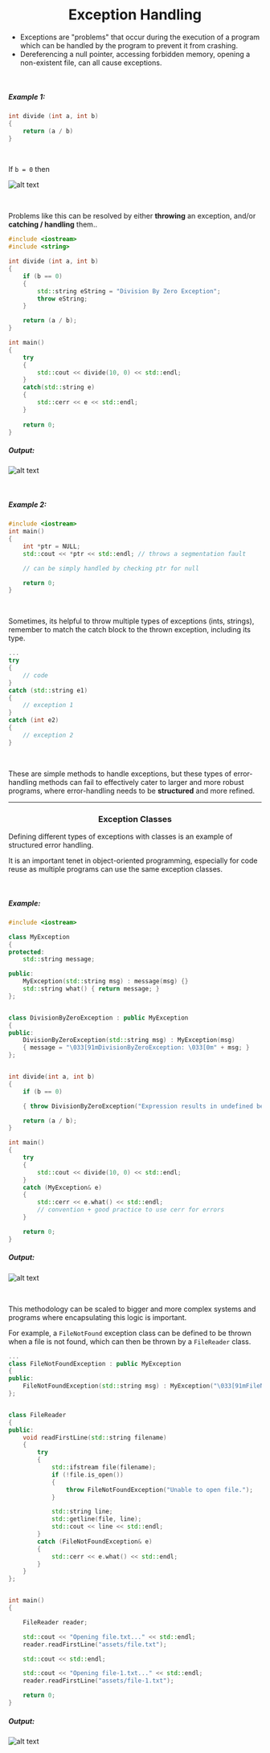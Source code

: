 <h1 style="text-align: center;">Exception Handling</h1>

- Exceptions are "problems" that occur during the execution of a program which can be handled by the program to prevent it from crashing.
- Dereferencing a null pointer, accessing forbidden memory, opening a non-existent file, can all cause exceptions.

<br>

<h5>Example 1:</h5>

```C++
int divide (int a, int b)
{
    return (a / b)
}
```
<br>

If `b = 0` then

![alt text](assets/image.png)

<br>

Problems like this can be resolved by either <strong>throwing</strong> an exception, and/or <strong>catching / handling</strong> them..

```C++
#include <iostream>
#include <string>

int divide (int a, int b)
{
    if (b == 0)
    {
        std::string eString = "Division By Zero Exception";
        throw eString;
    }

    return (a / b);
}

int main()
{
    try
    {
        std::cout << divide(10, 0) << std::endl;
    }
    catch(std::string e)
    {
        std::cerr << e << std::endl;
    }
    
    return 0;
}
```
<h5>Output:</h5>

![alt text](assets/image-1.png)


<br>

<h5>Example 2:</h5>

```C++
#include <iostream>
int main() 
{
    int *ptr = NULL;
    std::cout << *ptr << std::endl; // throws a segmentation fault

    // can be simply handled by checking ptr for null

    return 0;
}
```
<br>

Sometimes, its helpful to throw multiple types of exceptions (ints, strings), remember to match the catch block to the thrown exception, including its type.

```C++
...
try
{
    // code
}
catch (std::string e1)
{
    // exception 1
}
catch (int e2)
{
    // exception 2
}
```
<br>

These are simple methods to handle exceptions, but these types of error-handling methods can fail to effectively cater to larger and more robust programs, where error-handling needs to be <strong>structured</strong> and more refined.

---

<h3 style="text-align: center;">Exception Classes</h3>

Defining different types of exceptions with classes is an example of structured error handling. 

It is an important tenet in object-oriented programming, especially for code reuse as multiple programs can use the same exception classes.

<br>

<h5>Example:</h5>

```C++
#include <iostream>

class MyException
{
protected:
    std::string message;

public:
    MyException(std::string msg) : message(msg) {}
    std::string what() { return message; }
};


class DivisionByZeroException : public MyException
{
public:
    DivisionByZeroException(std::string msg) : MyException(msg)
    { message = "\033[91mDivisionByZeroException: \033[0m" + msg; }
};


int divide(int a, int b)
{
    if (b == 0) 

    { throw DivisionByZeroException("Expression results in undefined behaviour."); }

    return (a / b);
}

int main()
{
    try
    {
        std::cout << divide(10, 0) << std::endl;
    }
    catch (MyException& e)
    {
        std::cerr << e.what() << std::endl; 
        // convention + good practice to use cerr for errors
    }

    return 0;
}
```

<h5>Output:</h5>

![alt text](assets/image-2.png)

<br>

This methodology can be scaled to bigger and more complex systems and programs where encapsulating this logic is important.

For example, a `FileNotFound` exception class can be defined to be thrown when a file is not found, which can then be thrown by a `FileReader` class.

```C++
...
class FileNotFoundException : public MyException
{
public:
    FileNotFoundException(std::string msg) : MyException("\033[91mFileNotFoundException: \033[0m" + msg) {}
};


class FileReader
{
public:
    void readFirstLine(std::string filename)
    {
        try
        {
            std::ifstream file(filename);
            if (!file.is_open())
            {
                throw FileNotFoundException("Unable to open file.");
            }

            std::string line;
            std::getline(file, line);
            std::cout << line << std::endl;
        }
        catch (FileNotFoundException& e)
        {
            std::cerr << e.what() << std::endl;
        }
    }
};


int main()
{

    FileReader reader;

    std::cout << "Opening file.txt..." << std::endl;
    reader.readFirstLine("assets/file.txt");

    std::cout << std::endl;

    std::cout << "Opening file-1.txt..." << std::endl;
    reader.readFirstLine("assets/file-1.txt");

    return 0;
}
```

<h5>Output:</h5>

![alt text](assets/image-3.png)